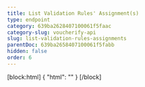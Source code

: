 ```yaml
---
title: List Validation Rules' Assignment(s)
type: endpoint
category: 639ba2628407100061f5faac
category-slug: voucherify-api
slug: list-validation-rules-assignments
parentDoc: 639ba2658407100061f5fabb
hidden: false
order: 6
---
```

[block:html]
{
  "html": "<style>\n[title=\"Toggle library\"] { \n  display: none; }\n.LanguagePicker-divider { \n  display: none; }\n.Playground-section3VTXuaYZivJK > .APISectionHeader3LN_-QIR0m7x {\n  display: none; }\n.LanguagePicker-languages1qVVo_v6AlP9 {\n  display: none; }\n</style>"
}
[/block]